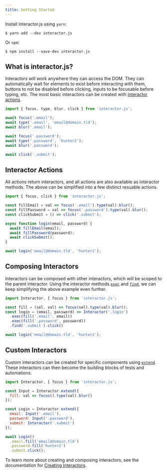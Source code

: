 ```yaml
---
title: Getting Started
---
```


Install interactor.js using `yarn`:

``` session
$ yarn add --dev interactor.js
```

Or `npm`:

``` session
$ npm install --save-dev interactor.js
```

## What is interactor.js?

Interactors will work anywhere they can access the DOM. They can automatically wait for elements to
exist before interacting with them, buttons to not be disabled before clicking, inputs to be
focusable before typing, etc. The most basic interactors can be created with [interactor
actions](/actions).

``` javascript
import { focus, type, blur, click } from 'interactor.js';

await focus('.email');
await type('.email', 'email@domain.tld');
await blur('.email');

await focus('.password');
await type('.password', 'hunter2');
await blur('.password');

await click('.submit');
```

## Interactor Actions

All actions return interactors, and all actions are also available as interactor methods. The above
can be simplified into a few distinct resuable actions.

``` javascript
import { focus, click } from 'interactor.js';

const fillEmail = val => focus('.email').type(val).blur();
const fillPassword = val => focus('.password').type(val).blur();
const clickSubmit = () => click('.submit');

async function login(email, password) {
  await fillEmail(email);
  await fillPassword(password);
  await clickSubmit();
}

await login('email@domain.tld', 'hunter2');
```

## Composing Interactors

Interactors can be composed with other interactors, which will be scoped to the parent
interactor. Using the interactor methods [`exec`](/api/exec) and [`find`](/api/find), we can keep
simplifying the above example even further.

``` javascript
import Interactor, { focus } from 'interactor.js';

const fill = (sel, val) => focus(sel).type(val).blur();
const login = (email, password) => Interactor('.login')
  .exec(fill('.email', email))
  .exec(fill('.password', password))
  .find('.submit').click()

await login('email@domain.tld', 'hunter2');
```

## Custom Interactors

Custom interactors can be created for specific components using [`extend`](/api/extend). These
interactors can then become the building blocks of tests and automations.

``` javascript
import Interactor, { focus } from 'interactor.js';

const Input = Interactor.extend({
  fill: val => focus().type(val).blur()
});

const Login = Interactor.extend({
  email: Input('.email'),
  password: Input('.password'),
  submit: Interactor('.submit')
});

await Login()
  .email.fill('email@domain.tld')
  .password.fill('hunter2')
  .submit.click();
```

To learn more about creating and composing interactors, see the documentation for [Creating
Interactors](/creating-interactors).
